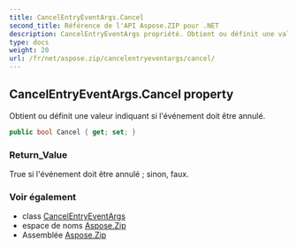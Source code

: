 ```yaml
---
title: CancelEntryEventArgs.Cancel
second_title: Référence de l'API Aspose.ZIP pour .NET
description: CancelEntryEventArgs propriété. Obtient ou définit une valeur indiquant si lévénement doit être annulé.
type: docs
weight: 20
url: /fr/net/aspose.zip/cancelentryeventargs/cancel/
---
```

## CancelEntryEventArgs.Cancel property

Obtient ou définit une valeur indiquant si l'événement doit être annulé.

```csharp
public bool Cancel { get; set; }
```

### Return_Value

True si l'événement doit être annulé ; sinon, faux.

### Voir également

* class [CancelEntryEventArgs](../)
* espace de noms [Aspose.Zip](../../cancelentryeventargs/)
* Assemblée [Aspose.Zip](../../../)


